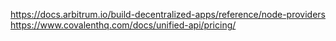 https://docs.arbitrum.io/build-decentralized-apps/reference/node-providers
https://www.covalenthq.com/docs/unified-api/pricing/